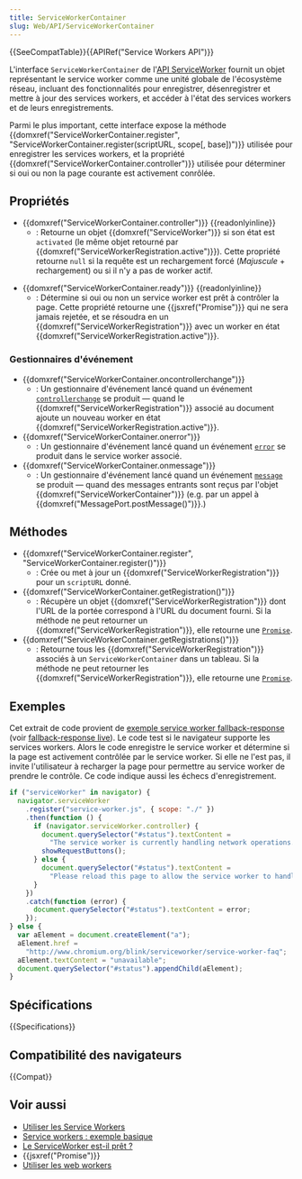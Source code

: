 ```yaml
---
title: ServiceWorkerContainer
slug: Web/API/ServiceWorkerContainer
---
```


{{SeeCompatTable}}{{APIRef("Service Workers API")}}

L'interface `ServiceWorkerContainer` de l'[API ServiceWorker](/fr/docs/Web/API/ServiceWorker_API) fournit un objet représentant le service worker comme une unité globale de l'écosystème réseau, incluant des fonctionnalités pour enregistrer, désenregistrer et mettre à jour des services workers, et accéder à l'état des services workers et de leurs enregistrements.

Parmi le plus important, cette interface expose la méthode {{domxref("ServiceWorkerContainer.register", "ServiceWorkerContainer.register(scriptURL, scope[, base])")}} utilisée pour enregistrer les services workers, et la propriété {{domxref("ServiceWorkerContainer.controller")}} utilisée pour déterminer si oui ou non la page courante est activement conrôlée.

## Propriétés

- {{domxref("ServiceWorkerContainer.controller")}} {{readonlyinline}}
  - : Retourne un objet {{domxref("ServiceWorker")}} si son état est `activated` (le même objet retourné par {{domxref("ServiceWorkerRegistration.active")}}). Cette propriété retourne `null` si la requête est un rechargement forcé (_Majuscule_ + rechargement) ou si il n'y a pas de worker actif.

<!---->

- {{domxref("ServiceWorkerContainer.ready")}} {{readonlyinline}}
  - : Détermine si oui ou non un service worker est prêt à contrôler la page. Cette propriété retourne une {{jsxref("Promise")}} qui ne sera jamais rejetée, et se résoudra en un {{domxref("ServiceWorkerRegistration")}} avec un worker en état {{domxref("ServiceWorkerRegistration.active")}}.

### Gestionnaires d'événement

- {{domxref("ServiceWorkerContainer.oncontrollerchange")}}
  - : Un gestionnaire d'événement lancé quand un événement [`controllerchange`](/fr/docs/Web/API/ServiceWorkerContainer/controllerchange_event) se produit — quand le {{domxref("ServiceWorkerRegistration")}} associé au document ajoute un nouveau worker en état {{domxref("ServiceWorkerRegistration.active")}}.
- {{domxref("ServiceWorkerContainer.onerror")}}
  - : Un gestionnaire d'événement lancé quand un événement [`error`](/fr/docs/Web/API/ServiceWorkerContainer/error_event) se produit dans le service worker associé.
- {{domxref("ServiceWorkerContainer.onmessage")}}
  - : Un gestionnaire d'événement lancé quand un événement [`message`](/fr/docs/Web/API/ServiceWorkerContainer/message_event) se produit — quand des messages entrants sont reçus par l'objet {{domxref("ServiceWorkerContainer")}} (e.g. par un appel à {{domxref("MessagePort.postMessage()")}}.)

## Méthodes

- {{domxref("ServiceWorkerContainer.register", "ServiceWorkerContainer.register()")}}
  - : Crée ou met à jour un {{domxref("ServiceWorkerRegistration")}} pour un `scriptURL` donné.
- {{domxref("ServiceWorkerContainer.getRegistration()")}}
  - : Récupère un objet {{domxref("ServiceWorkerRegistration")}} dont l'URL de la portée correspond à l'URL du document fourni. Si la méthode ne peut retourner un {{domxref("ServiceWorkerRegistration")}}, elle retourne une [`Promise`](/fr/docs/Web/JavaScript/Reference/Global_Objects/Promise).
- {{domxref("ServiceWorkerContainer.getRegistrations()")}}
  - : Retourne tous les {{domxref("ServiceWorkerRegistration")}} associés à un `ServiceWorkerContainer` dans un tableau. Si la méthode ne peut retourner les {{domxref("ServiceWorkerRegistration")}}, elle retourne une [`Promise`](/fr/docs/Web/JavaScript/Reference/Global_Objects/Promise).

## Exemples

Cet extrait de code provient de [exemple service worker fallback-response](https://github.com/GoogleChrome/samples/blob/gh-pages/service-worker/fallback-response/index.html#L126) (voir [fallback-response live](http://googlechrome.github.io/samples/service-worker/fallback-response/)). Le code test si le navigateur supporte les services workers. Alors le code enregistre le service worker et détermine si la page est activement contrôlée par le service worker. Si elle ne l'est pas, il invite l'utilisateur à recharger la page pour permettre au service worker de prendre le contrôle. Ce code indique aussi les échecs d'enregistrement.

```js
if ("serviceWorker" in navigator) {
  navigator.serviceWorker
    .register("service-worker.js", { scope: "./" })
    .then(function () {
      if (navigator.serviceWorker.controller) {
        document.querySelector("#status").textContent =
          "The service worker is currently handling network operations.";
        showRequestButtons();
      } else {
        document.querySelector("#status").textContent =
          "Please reload this page to allow the service worker to handle network operations.";
      }
    })
    .catch(function (error) {
      document.querySelector("#status").textContent = error;
    });
} else {
  var aElement = document.createElement("a");
  aElement.href =
    "http://www.chromium.org/blink/serviceworker/service-worker-faq";
  aElement.textContent = "unavailable";
  document.querySelector("#status").appendChild(aElement);
}
```

## Spécifications

{{Specifications}}

## Compatibilité des navigateurs

{{Compat}}

## Voir aussi

- [Utiliser les Service Workers](/fr/docs/Web/API/ServiceWorker_API/Using_Service_Workers)
- [Service workers : exemple basique](https://github.com/mdn/sw-test)
- [Le ServiceWorker est-il prêt&nbsp;?](https://jakearchibald.github.io/isserviceworkerready/)
- {{jsxref("Promise")}}
- [Utiliser les web workers](/fr/docs/Web/Guide/Performance/Using_web_workers)
